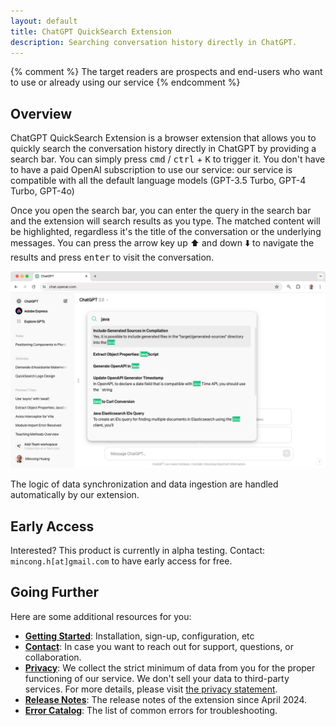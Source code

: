 ```yaml
---
layout: default
title: ChatGPT QuickSearch Extension
description: Searching conversation history directly in ChatGPT.
---
```


{% comment %}
The target readers are prospects and end-users who want to use or already using our service
{% endcomment %}

## Overview

ChatGPT QuickSearch Extension is a browser extension that allows you to quickly search the conversation history directly in ChatGPT by providing a search bar. You can simply press <kbd>cmd</kbd> / <kbd>ctrl</kbd> + <kbd>K</kbd> to trigger it. You don't have to have a paid OpenAI subscription to use our service: our service is compatible with all the default language models (GPT-3.5 Turbo, GPT-4 Turbo, GPT-4o)

Once you open the search bar, you can enter the query in the search bar and the extension will search results as you type. The matched content will be highlighted, regardless it's the title of the conversation or the underlying messages. You can press the arrow key up ⬆️ and down ⬇️ to navigate the results and press <kbd>enter</kbd> to visit the conversation.

![highlight results](/assets/2024-04-24-search-bar-results.png)

The logic of data synchronization and data ingestion are handled automatically by our extension.

## Early Access

Interested? This product is currently in alpha testing. Contact: `mincong.h[at]gmail.com` to have early access for free.

## Going Further

Here are some additional resources for you:

* [**Getting Started**](/chatgpt/getting-started): Installation, sign-up, configuration, etc
* [**Contact**](/chatgpt/contact): In case you want to reach out for support, questions, or collaboration.
* [**Privacy**](/chatgpt/privacy): We collect the strict minimum of data from you for the proper functioning of our service. We don't sell your data to third-party services. For more details, please visit [the privacy statement](/chatgpt/privacy).
* [**Release Notes**](/chatgpt/releases/): The release notes of the extension since April 2024.
* [**Error Catalog**](/chatgpt/errors/): The list of common errors for troubleshooting.
